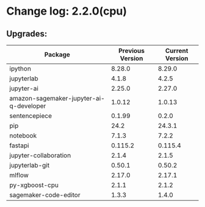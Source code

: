 # Change log: 2.2.0(cpu)

## Upgrades: 

Package | Previous Version | Current Version
---|---|---
ipython|8.28.0|8.29.0
jupyterlab|4.1.8|4.2.5
jupyter-ai|2.25.0|2.27.0
amazon-sagemaker-jupyter-ai-q-developer|1.0.12|1.0.13
sentencepiece|0.1.99|0.2.0
pip|24.2|24.3.1
notebook|7.1.3|7.2.2
fastapi|0.115.2|0.115.4
jupyter-collaboration|2.1.4|2.1.5
jupyterlab-git|0.50.1|0.50.2
mlflow|2.17.0|2.17.1
py-xgboost-cpu|2.1.1|2.1.2
sagemaker-code-editor|1.3.3|1.4.0

